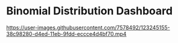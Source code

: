 # Binomial Distribution Dashboard



https://user-images.githubusercontent.com/7578492/123245155-38c98280-d4ed-11eb-9fdd-eccce4d4bf70.mp4

